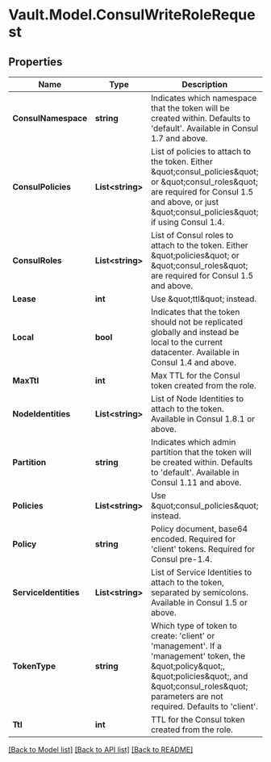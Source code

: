 # Vault.Model.ConsulWriteRoleRequest

## Properties

Name | Type | Description | Notes
------------ | ------------- | ------------- | -------------
**ConsulNamespace** | **string** | Indicates which namespace that the token will be created within. Defaults to &#x27;default&#x27;. Available in Consul 1.7 and above. | [optional] 
**ConsulPolicies** | **List&lt;string&gt;** | List of policies to attach to the token. Either \&quot;consul_policies\&quot; or \&quot;consul_roles\&quot; are required for Consul 1.5 and above, or just \&quot;consul_policies\&quot; if using Consul 1.4. | [optional] 
**ConsulRoles** | **List&lt;string&gt;** | List of Consul roles to attach to the token. Either \&quot;policies\&quot; or \&quot;consul_roles\&quot; are required for Consul 1.5 and above. | [optional] 
**Lease** | **int** | Use \&quot;ttl\&quot; instead. | [optional] 
**Local** | **bool** | Indicates that the token should not be replicated globally and instead be local to the current datacenter. Available in Consul 1.4 and above. | [optional] 
**MaxTtl** | **int** | Max TTL for the Consul token created from the role. | [optional] 
**NodeIdentities** | **List&lt;string&gt;** | List of Node Identities to attach to the token. Available in Consul 1.8.1 or above. | [optional] 
**Partition** | **string** | Indicates which admin partition that the token will be created within. Defaults to &#x27;default&#x27;. Available in Consul 1.11 and above. | [optional] 
**Policies** | **List&lt;string&gt;** | Use \&quot;consul_policies\&quot; instead. | [optional] 
**Policy** | **string** | Policy document, base64 encoded. Required for &#x27;client&#x27; tokens. Required for Consul pre-1.4. | [optional] 
**ServiceIdentities** | **List&lt;string&gt;** | List of Service Identities to attach to the token, separated by semicolons. Available in Consul 1.5 or above. | [optional] 
**TokenType** | **string** | Which type of token to create: &#x27;client&#x27; or &#x27;management&#x27;. If a &#x27;management&#x27; token, the \&quot;policy\&quot;, \&quot;policies\&quot;, and \&quot;consul_roles\&quot; parameters are not required. Defaults to &#x27;client&#x27;. | [optional] [default to "client"]
**Ttl** | **int** | TTL for the Consul token created from the role. | [optional] 

[[Back to Model list]](../README.md#documentation-for-models) [[Back to API list]](../README.md#documentation-for-api-endpoints) [[Back to README]](../README.md)

